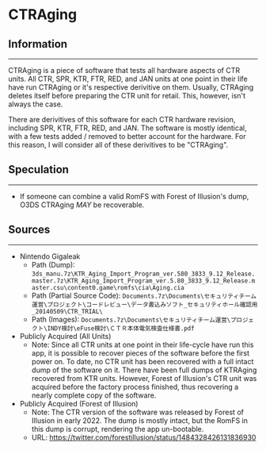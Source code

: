 # CTRAging

## Information
---
CTRAging is a piece of software that tests all hardware aspects of CTR units. All CTR, SPR, KTR, FTR, RED, and JAN units at one point in their life have run CTRAging or it's respective derivitive on them. Usually, CTRAging deletes itself before preparing the CTR unit for retail. This, however, isn't always the case.

There are derivitives of this software for each CTR hardware revision, including SPR, KTR, FTR, RED, and JAN. The software is mostly identical, with a few tests added / removed to better account for the hardware. For this reason, I will consider all of these derivitives to be "CTRAging".

## Speculation
---
- If someone can combine a valid RomFS with Forest of Illusion's dump, O3DS CTRAging *MAY* be recoverable.

## Sources
---
- Nintendo Gigaleak
    - Path (Dump): ``3ds_manu.7z\KTR_Aging_Import_Program_ver.580_3833_9.12_Release.master.7z\KTR_Aging_Import_Program_ver.5.80_3833_9.12_Release.master.csu\content0.game\romfs\cia\Aging.cia``
    - Path (Partial Source Code): ``Documents.7z\Documents\セキュリティチーム運営\プロジェクト\コードレビュー\データ書込みソフト_セキュリティホール確認用_20140509\CTR_TRIAL\``
    - Path (Images): ``Documents.7z\Documents\セキュリティチーム運営\プロジェクト\INDY検討\eFuse検討\ＣＴＲ本体電気検査仕様書.pdf``
- Publicly Acquired (All Units)
    - Note: Since all CTR units at one point in their life-cycle have run this app, it is possible to recover pieces of the software before the first power on. To date, no CTR unit has been recovered with a full intact dump of the software on it. There have been full dumps of KTRAging recovered from KTR units. However, Forest of Illusion's CTR unit was acquired before the factory process finished, thus recovering a nearly complete copy of the software.
- Publicly Acquired (Forest of Illusion)
    - Note: The CTR version of the software was released by Forest of Illusion in early 2022. The dump is mostly intact, but the RomFS in this dump is corrupt, rendering the app un-bootable.
    - URL: https://twitter.com/forestillusion/status/1484328426131836930